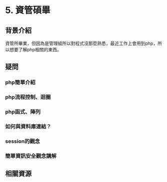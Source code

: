 # 5. 資管碩畢
## 背景介紹
資管所畢業，但因為是管理組所以對程式沒那麼熟悉，最近工作上會用到php，所以想要了解php相關的東西。

## 疑問

### php簡單介紹

### php流程控制、迴圈

### php函式、陣列

### 如何與資料庫連結？

### session的觀念

### 簡單資訊安全觀念講解

## 相關資源


